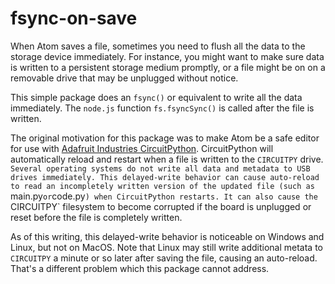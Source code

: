 # fsync-on-save

When Atom saves a file, sometimes you need to flush all the
data to the storage device immediately. For instance, you might want to
make sure data is written to a persistent storage medium promptly, or
a file might be on on a removable drive that may be unplugged without
notice.

This simple package does an `fsync()` or equivalent to write all the
data immediately.  The `node.js` function `fs.fsyncSync()` is called
after the file is written.

The original motivation for this package was to make Atom be a safe
editor for use with [Adafruit Industries CircuitPython](https://www.adafruit.com/circuitpython).
CircuitPython will automatically reload and restart when a file is
written to the `CIRCUITPY` drive. `Several operating systems do not
write all data and metadata to USB drives immediately. This
delayed-write behavior can cause auto-reload to read an incompletely
written version of the updated file (such as `main.py` or `code.py`)
when CircuitPython restarts. It can also cause the `CIRCUITPY`
filesystem to become corrupted if the board is unplugged or reset
before the file is completely written.

As of this writing, this delayed-write behavior is noticeable on
Windows and Linux, but not on MacOS. Note that Linux may still write
additional metata to `CIRCUITPY` a minute or so later after saving the
file, causing an auto-reload. That's a different problem which this
package cannot address.
